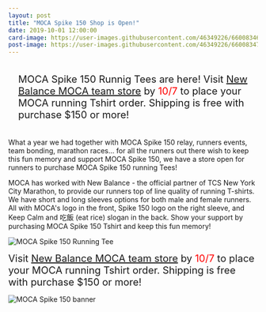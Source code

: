 ```yaml
---
layout: post
title: "MOCA Spike 150 Shop is Open!"
date: 2019-10-01 12:00:00
card-image: https://user-images.githubusercontent.com/46349226/66008346-fc860100-e483-11e9-8e1b-1bd60f822748.jpg
post-image: https://user-images.githubusercontent.com/46349226/66008347-fc860100-e483-11e9-9299-eb9a75c8cbb6.jpg
---
```


<div class="title-block" style="margin:15px 0;font-size:15pt;padding:20px;">MOCA Spike 150 Runnig Tees are here! Visit <a href="https://web.stanford.edu/group/chineserailroad/cgi-bin/website/">New Balance MOCA team store</a> by <span style="color:red;">10/7</span> to place your MOCA running Tshirt order. Shipping is free with purchase $150 or more! </div>

<!--more-->

What a year we had together with MOCA Spike 150 relay, runners events, team bonding, marathon races... for all the runners out there wish to keep this fun memory and support MOCA Spike 150, we have a store open for runners to purchase MOCA Spike 150 running Tees!

MOCA has worked with New Balance - the official partner of TCS New York City Marathon, to provide our runners top of line quality of running T-shirts. We have short and long sleeves options for both male and female runners. All with MOCA's logo in the front, Spike 150 logo on the right sleeve, and Keep Calm and 吃飯 (eat rice) slogan in the back. Show your support by purchasing MOCA Spike 150 Tshirt and keep this fun memory!

![MOCA Spike 150 Running Tee](https://user-images.githubusercontent.com/46349226/66008702-871b3000-e485-11e9-8996-ffc4d804ab4a.jpg "MOCA Spike 150 Running Tee")

<div style="font-size:15pt;">Visit <a href="https://web.stanford.edu/group/chineserailroad/cgi-bin/website/">New Balance MOCA team store</a> by <span style="color:red;">10/7</span> to place your MOCA running Tshirt order. Shipping is free with purchase $150 or more! </div>

![MOCA Spike 150 banner](https://user-images.githubusercontent.com/46349226/66006907-5e436c80-e47e-11e9-8bc8-bdea9b810b2a.JPG "MOCA Spike 150 banner")


  

